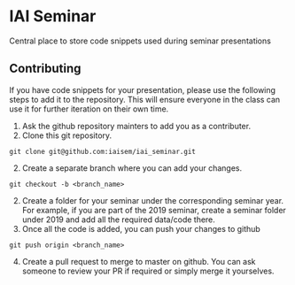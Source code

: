 # IAI Seminar
Central place to store code snippets used during seminar presentations

## Contributing

If you have code snippets for your presentation, please use the following steps to add it to the repository. This will ensure everyone in the class can use it for further iteration on their own time.

1. Ask the github repository mainters to add you as a contributer.
2. Clone this git repository.
```
git clone git@github.com:iaisem/iai_seminar.git
```
2. Create a separate branch where you can add your changes.
```
git checkout -b <branch_name>
```
2. Create a folder for your seminar under the corresponding seminar year. For example, if you are part of the 2019 seminar, create a seminar folder under 2019 and add all the required data/code there.
3. Once all the code is added, you can push your changes to github
```
git push origin <branch_name>
```
4. Create a pull request to merge to master on github. You can ask someone to review your PR if required or simply merge it yourselves.